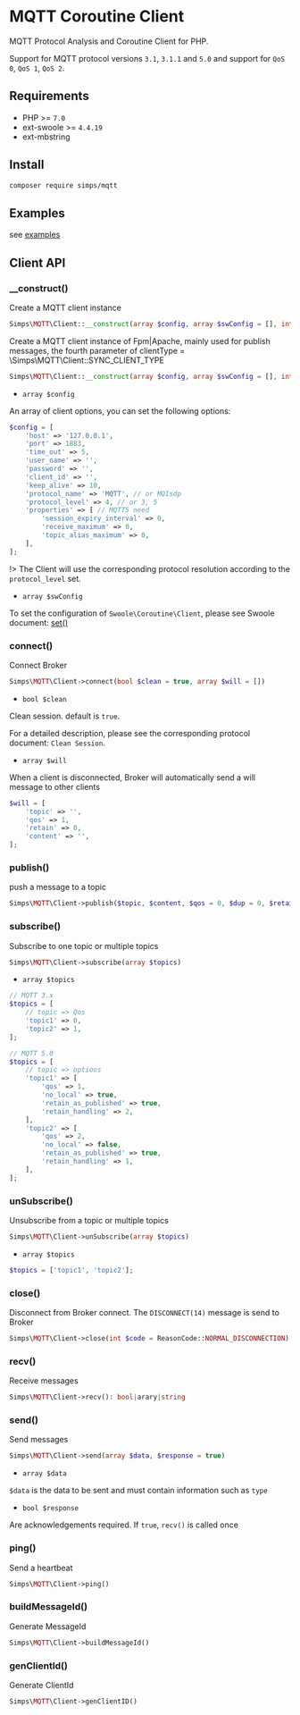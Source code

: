 # MQTT Coroutine Client

MQTT Protocol Analysis and Coroutine Client for PHP.

Support for MQTT protocol versions `3.1`, `3.1.1` and `5.0` and support for `QoS 0`, `QoS 1`, `QoS 2`.

## Requirements

* PHP >= `7.0`
* ext-swoole >= `4.4.19`
* ext-mbstring

## Install

```bash
composer require simps/mqtt
```

## Examples

see [examples](https://github.com/simps/mqtt/tree/master/examples)

## Client API

### __construct()

Create a MQTT client instance

```php
Simps\MQTT\Client::__construct(array $config, array $swConfig = [], int $type = SWOOLE_SOCK_TCP)
```

Create a MQTT client instance of Fpm|Apache, mainly used for publish messages, the fourth parameter of clientType = \Simps\MQTT\Client::SYNC_CLIENT_TYPE   

```php
Simps\MQTT\Client::__construct(array $config, array $swConfig = [], int $type = SWOOLE_SOCK_TCP, clientType = \Simps\MQTT\Client::SYNC_CLIENT_TYPE)
```

* `array $config`

An array of client options, you can set the following options:

```php
$config = [
    'host' => '127.0.0.1',
    'port' => 1883,
    'time_out' => 5,
    'user_name' => '',
    'password' => '',
    'client_id' => '',
    'keep_alive' => 10,
    'protocol_name' => 'MQTT', // or MQIsdp
    'protocol_level' => 4, // or 3, 5
    'properties' => [ // MQTT5 need
        'session_expiry_interval' => 0,
        'receive_maximum' => 0,
        'topic_alias_maximum' => 0,
    ],
];
```

!> The Client will use the corresponding protocol resolution according to the `protocol_level` set.

* `array $swConfig`

To set the configuration of `Swoole\Coroutine\Client`, please see Swoole document: [set()](https://www.swoole.co.uk/docs/modules/swoole-coroutine-client-set)

### connect()

Connect Broker

```php
Simps\MQTT\Client->connect(bool $clean = true, array $will = [])
```

* `bool $clean`

Clean session. default is `true`. 

For a detailed description, please see the corresponding protocol document: `Clean Session`.

* `array $will`

When a client is disconnected, Broker will automatically send a will message to other clients

```php
$will = [
    'topic' => '',
    'qos' => 1,
    'retain' => 0,
    'content' => '',
];
```

### publish()

push a message to a topic

```php
Simps\MQTT\Client->publish($topic, $content, $qos = 0, $dup = 0, $retain = 0, array $properties = [])
```

### subscribe()

Subscribe to one topic or multiple topics

```php
Simps\MQTT\Client->subscribe(array $topics)
```

* `array $topics`

```php
// MQTT 3.x
$topics = [
    // topic => Qos
    'topic1' => 0, 
    'topic2' => 1,
];

// MQTT 5.0
$topics = [
    // topic => options
    'topic1' => [
        'qos' => 1,
        'no_local' => true,
        'retain_as_published' => true,
        'retain_handling' => 2,
    ], 
    'topic2' => [
        'qos' => 2,
        'no_local' => false,
        'retain_as_published' => true,
        'retain_handling' => 1,
    ], 
];
```

### unSubscribe()

Unsubscribe from a topic or multiple topics

```php
Simps\MQTT\Client->unSubscribe(array $topics)
```

* `array $topics`

```php
$topics = ['topic1', 'topic2'];
```

### close()

Disconnect from Broker connect. The `DISCONNECT(14)` message is send to Broker

```php
Simps\MQTT\Client->close(int $code = ReasonCode::NORMAL_DISCONNECTION)
```

### recv()

Receive messages

```php
Simps\MQTT\Client->recv(): bool|arary|string
```

### send()

Send messages

```php
Simps\MQTT\Client->send(array $data, $response = true)
```

* `array $data`

`$data` is the data to be sent and must contain information such as `type`

* `bool $response`

Are acknowledgements required. If `true`, `recv()` is called once

### ping()

Send a heartbeat

```php
Simps\MQTT\Client->ping()
```

### buildMessageId()

Generate MessageId

```php
Simps\MQTT\Client->buildMessageId()
```

### genClientId()

Generate ClientId

```php
Simps\MQTT\Client->genClientID()
```

